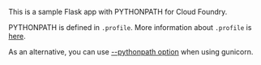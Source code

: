 This is a sample Flask app with PYTHONPATH for Cloud Foundry.

PYTHONPATH is defined in `.profile`. More information about `.profile` is [here](https://docs.cloudfoundry.org/devguide/deploy-apps/deploy-app.html).

As an alternative, you can use [--pythonpath option](http://docs.gunicorn.org/en/stable/settings.html#pythonpath) when using gunicorn. 
